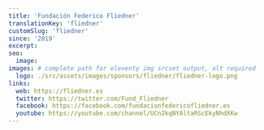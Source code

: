 ```yaml
---
title: 'Fundación Federico Fliedner'
translationKey: 'fliedner'
customSlug: 'fliedner'
since: '2019'
excerpt:
seo:
  image:
images: # complete path for eleventy img srcset output, alt required
  logo: ./src/assets/images/sponsors/fliedner/fliedner-logo.png
links:
  web: https://fliedner.es
  twitter: https://twitter.com/Fund_Fliedner
  facebook: https://facebook.com/fundacionfedericofliedner.es
  youtube: https://youtube.com/channel/UCn2kqNYAltaRScEkyNhdXKw
---
```

